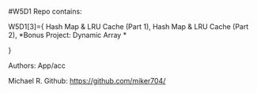 #W5D1 Repo contains:


W5D1[3]={
    Hash Map & LRU Cache (Part 1),
    Hash Map & LRU Cache (Part 2),
    *Bonus Project: Dynamic Array *


}


Authors:
App/acc

Michael R. Github: https://github.com/miker704/

